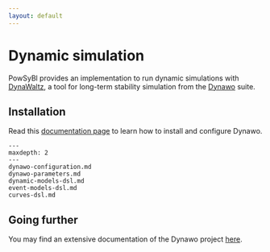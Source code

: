 ```yaml
---
layout: default
---
```


# Dynamic simulation

PowSyBl provides an implementation to run dynamic simulations with [DynaWaltz](https://dynawo.github.io/about/dynawaltz), a tool for long-term stability simulation from the [Dynawo](https://dynawo.github.io) suite.

## Installation

Read this [documentation page](https://dynawo.github.io/install/) to learn how to install and configure Dynawo.

```{toctree}
---
maxdepth: 2
---
dynawo-configuration.md
dynawo-parameters.md
dynamic-models-dsl.md
event-models-dsl.md
curves-dsl.md
```

## Going further

You may find an extensive documentation of the Dynawo project [here](https://github.com/dynawo/dynawo/releases/latest/download/DynawoDocumentation.pdf).


